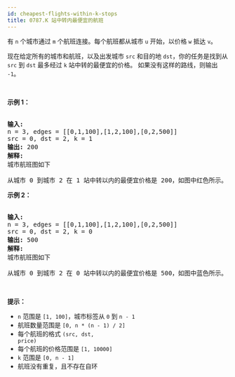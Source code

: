 ```yaml
---
id: cheapest-flights-within-k-stops
title: 0787.K 站中转内最便宜的航班
---
```

有 <code>n</code> 个城市通过 <code>m</code> 个航班连接。每个航班都从城市 <code>u</code> 开始，以价格 <code>w</code> 抵达 <code>v</code>。

现在给定所有的城市和航班，以及出发城市 <code>src</code> 和目的地 <code>dst</code>，你的任务是找到从 <code>src</code> 到 <code>dst</code> 最多经过 <code>k</code> 站中转的最便宜的价格。 如果没有这样的路线，则输出 <code>-1</code>。

 

**示例 1：**


<pre><br/><strong>输入:</strong> <br/>n = 3, edges = [[0,1,100],[1,2,100],[0,2,500]]<br/>src = 0, dst = 2, k = 1<br/><strong>输出:</strong> 200<br/><strong>解释:</strong> <br/>城市航班图如下<br/><img alt="" src="https://s3-lc-upload.s3.amazonaws.com/uploads/2018/02/16/995.png"/><br/><br/>从城市 0 到城市 2 在 1 站中转以内的最便宜价格是 200，如图中红色所示。</pre>

**示例 2：**


<pre><br/><strong>输入:</strong> <br/>n = 3, edges = [[0,1,100],[1,2,100],[0,2,500]]<br/>src = 0, dst = 2, k = 0<br/><strong>输出:</strong> 500<br/><strong>解释:</strong> <br/>城市航班图如下<br/><img alt="" src="https://s3-lc-upload.s3.amazonaws.com/uploads/2018/02/16/995.png"/><br/><br/>从城市 0 到城市 2 在 0 站中转以内的最便宜价格是 500，如图中蓝色所示。</pre>

 

**提示：**


- <code>n</code> 范围是 <code>[1, 100]</code>，城市标签从 <code>0</code> 到 <code>n</code><code> - 1</code>
- 航班数量范围是 <code>[0, n * (n - 1) / 2]</code>
- 每个航班的格式 <code>(src, </code><code>dst</code><code>, price)</code>
- 每个航班的价格范围是 <code>[1, 10000]</code>
- <code>k</code> 范围是 <code>[0, n - 1]</code>
- 航班没有重复，且不存在自环
